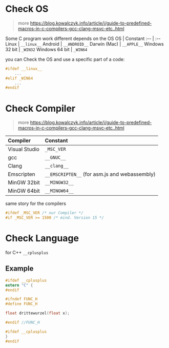 # Check OS
> more https://blog.kowalczyk.info/article/j/guide-to-predefined-macros-in-c-compilers-gcc-clang-msvc-etc..html

Some C program work different depends on the OS
OS | Constant
:-- | :--
Linux | `__linux__`
Android | `__ANDROID__`
Darwin (Mac) | `__APPLE__`
Windows 32 bit | `_WIN32`
Windows 64 bit | `_WIN64`


you can Check the OS and use a specific part of a code:
```c
#ifdef __linux__
    ...
#elif _WIN64
    ...
#endif
```

# Check Compiler
> more https://blog.kowalczyk.info/article/j/guide-to-predefined-macros-in-c-compilers-gcc-clang-msvc-etc..html

Compiler | Constant
:-- | :--
Visual Studio | `_MSC_VER`
gcc | `__GNUC__`
Clang | `__clang__`
Emscripten | `__EMSCRIPTEN__` (for asm.js and webassembly)
MinGW 32bit | `__MINGW32__`
MinGW 64bit | `__MINGW64__`

same story for the compilers
```c
#ifdef _MSC_VER /* nur Compiler */
#if _MSC_VER >= 1500 /* mind. Version 15 */
```

# Check Language
for C++ `__cplusplus`

## Example
```h
#ifdef __cplusplus
extern "C" {
#endif

#ifndef FUNC_H
#define FUNC_H

float drittewurzel(float x);

#endif //FUNC_H

#ifdef __cplusplus
}
#endif
```